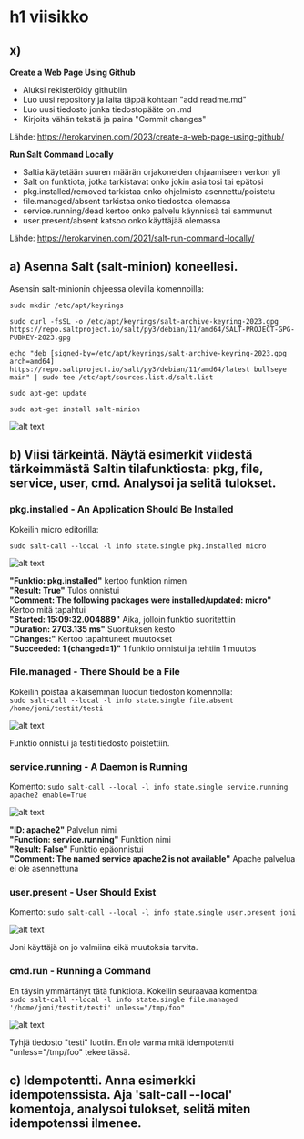 # h1 viisikko #

## x) ##

**Create a Web Page Using Github**
- Aluksi rekisteröidy githubiin
- Luo uusi repository ja laita täppä kohtaan "add readme.md"
- Luo uusi tiedosto jonka tiedostopääte on .md
- Kirjoita vähän tekstiä ja paina "Commit changes"

Lähde: https://terokarvinen.com/2023/create-a-web-page-using-github/

**Run Salt Command Locally**
- Saltia käytetään suuren määrän orjakoneiden ohjaamiseen verkon yli
- Salt on funktiota, jotka tarkistavat onko jokin asia tosi tai epätosi
- pkg.installed/removed tarkistaa onko ohjelmisto asennettu/poistetu
- file.managed/absent tarkistaa onko tiedostoa olemassa
- service.running/dead kertoo onko palvelu käynnissä tai sammunut
- user.present/absent katsoo onko käyttäjää olemassa

Lähde: https://terokarvinen.com/2021/salt-run-command-locally/

## a) Asenna Salt (salt-minion) koneellesi. ##

Asensin salt-minionin ohjeessa olevilla komennoilla:

`sudo mkdir /etc/apt/keyrings`

`sudo curl -fsSL -o /etc/apt/keyrings/salt-archive-keyring-2023.gpg https://repo.saltproject.io/salt/py3/debian/11/amd64/SALT-PROJECT-GPG-PUBKEY-2023.gpg`

`echo "deb [signed-by=/etc/apt/keyrings/salt-archive-keyring-2023.gpg arch=amd64] https://repo.saltproject.io/salt/py3/debian/11/amd64/latest bullseye main" | sudo tee /etc/apt/sources.list.d/salt.list `

`sudo apt-get update`

`sudo apt-get install salt-minion`

![alt text](https://github.com/faltjon/Infra-as-code/blob/main/h1/kuvat/1-salt.png " ")

## b) Viisi tärkeintä. Näytä esimerkit viidestä tärkeimmästä Saltin tilafunktiosta: pkg, file, service, user, cmd. Analysoi ja selitä tulokset. ##

### pkg.installed - An Application Should Be Installed ###
Kokeilin micro editorilla:

`sudo salt-call --local -l info state.single pkg.installed micro`

![alt text](https://github.com/faltjon/Infra-as-code/blob/main/h1/kuvat/2-micro.png " ")

**"Funktio: pkg.installed"** kertoo funktion nimen  
**"Result: True"** Tulos onnistui  
**"Comment: The following packages were installed/updated: micro"** Kertoo mitä tapahtui  
**"Started: 15:09:32.004889"** Aika, jolloin funktio suoritettiin  
**"Duration: 2703.135 ms"** Suorituksen kesto  
**"Changes:"** Kertoo tapahtuneet muutokset  
**"Succeeded: 1 (changed=1)"** 1 funktio onnistui ja tehtiin 1 muutos  

### File.managed - There Should be a File ###

Kokeilin poistaa aikaisemman luodun tiedoston komennolla:  
`sudo salt-call --local -l info state.single file.absent /home/joni/testit/testi`  

![alt text](https://github.com/faltjon/Infra-as-code/blob/main/h1/kuvat/3-testi.png " ")

Funktio onnistui ja testi tiedosto poistettiin.

### service.running - A Daemon is Running ###

Komento: `sudo salt-call --local -l info state.single service.running apache2 enable=True`  

![alt text](https://github.com/faltjon/Infra-as-code/blob/main/h1/kuvat/4-apache.png " ")

**"ID: apache2"** Palvelun nimi  
**"Function: service.running"** Funktion nimi  
**"Result: False"** Funktio epäonnistui  
**"Comment: The named service apache2 is not available"** Apache palvelua ei ole asennettuna  

### user.present - User Should Exist ###

Komento: `sudo salt-call --local -l info state.single user.present joni`  

![alt text](https://github.com/faltjon/Infra-as-code/blob/main/h1/kuvat/5-user.png " ")

Joni käyttäjä on jo valmiina eikä muutoksia tarvita.

### cmd.run - Running a Command ###

En täysin ymmärtänyt tätä funktiota. Kokeilin seuraavaa komentoa:  
`sudo salt-call --local -l info state.single file.managed '/home/joni/testit/testi' unless="/tmp/foo"`

![alt text](https://github.com/faltjon/Infra-as-code/blob/main/h1/kuvat/6-cmd.png " ")

Tyhjä tiedosto "testi" luotiin. En ole varma mitä idempotentti "unless="/tmp/foo" tekee tässä.

## c) Idempotentti. Anna esimerkki idempotenssista. Aja 'salt-call --local' komentoja, analysoi tulokset, selitä miten idempotenssi ilmenee. ##


